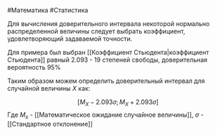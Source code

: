 #Математика #Статистика 

Для вычисления доверительного интервала некоторой нормально распределенной величины следует выбрать коэффициент, удовлетворяющий задаваемой точности.

Для примера был выбран [[Коэффициент Стьюдента|коэффициент Стьюдента]] равный 2.093 - 19 степеней свободы, доверительная вероятность 95%

Таким образом можем определить доверительный интервал для случайной величины $X$ как:

$$[M_{X} - 2.093 \sigma; M_{X} + 2.093 \sigma]$$
Где $M_{x}$ - [[Математическое ожидание случайное величины]], $\sigma$ - [[Стандартное отклонение]]
